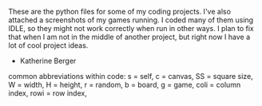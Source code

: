 These are the python files for some of my coding projects.
I've also attached a screenshots of my games running.
I coded many of them using IDLE, so they might not work correctly when run in other ways. I plan to fix that when I am not in the middle of another project, but right now I have a lot of cool project ideas.

- Katherine Berger

common abbreviations within code: s = self,
c = canvas,
SS = square size,
W = width,
H = height,
r = random,
b = board,
g = game,
coli = column index,
rowi = row index,
